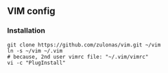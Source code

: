 ## VIM config

### Installation
```
git clone https://github.com/zulonas/vim.git ~/vim
ln -s ~/vim ~/.vim
# because, 2nd user vimrc file: "~/.vim/vimrc"
vi -c "PlugInstall"
```
